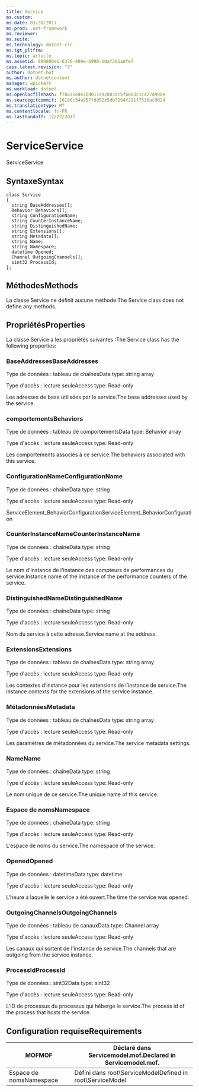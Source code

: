 ```yaml
---
title: Service
ms.custom: 
ms.date: 03/30/2017
ms.prod: .net-framework
ms.reviewer: 
ms.suite: 
ms.technology: dotnet-clr
ms.tgt_pltfrm: 
ms.topic: article
ms.assetid: 999806e1-6376-409e-b998-b0af391adfe7
caps.latest.revision: "7"
author: dotnet-bot
ms.author: dotnetcontent
manager: wpickett
ms.workload: dotnet
ms.openlocfilehash: f7b631ede7bd011a92003dc5f6083c1c427d990e
ms.sourcegitcommit: 16186c34a957fdd52e5db7294f291f7530ac9d24
ms.translationtype: MT
ms.contentlocale: fr-FR
ms.lasthandoff: 12/22/2017
---
```

# <a name="service"></a><span data-ttu-id="92d78-102">Service</span><span class="sxs-lookup"><span data-stu-id="92d78-102">Service</span></span>
<span data-ttu-id="92d78-103">Service</span><span class="sxs-lookup"><span data-stu-id="92d78-103">Service</span></span>  
  
## <a name="syntax"></a><span data-ttu-id="92d78-104">Syntaxe</span><span class="sxs-lookup"><span data-stu-id="92d78-104">Syntax</span></span>  
  
```  
class Service  
{  
  string BaseAddresses[];  
  Behavior Behaviors[];  
  string ConfigurationName;  
  string CounterInstanceName;  
  string DistinguishedName;  
  string Extensions[];  
  string Metadata[];  
  string Name;  
  string Namespace;  
  datetime Opened;  
  Channel OutgoingChannels[];  
  sint32 ProcessId;  
};  
```  
  
## <a name="methods"></a><span data-ttu-id="92d78-105">Méthodes</span><span class="sxs-lookup"><span data-stu-id="92d78-105">Methods</span></span>  
 <span data-ttu-id="92d78-106">La classe Service ne définit aucune méthode.</span><span class="sxs-lookup"><span data-stu-id="92d78-106">The Service class does not define any methods.</span></span>  
  
## <a name="properties"></a><span data-ttu-id="92d78-107">Propriétés</span><span class="sxs-lookup"><span data-stu-id="92d78-107">Properties</span></span>  
 <span data-ttu-id="92d78-108">La classe Service a les propriétés suivantes :</span><span class="sxs-lookup"><span data-stu-id="92d78-108">The Service class has the following properties:</span></span>  
  
### <a name="baseaddresses"></a><span data-ttu-id="92d78-109">BaseAddresses</span><span class="sxs-lookup"><span data-stu-id="92d78-109">BaseAddresses</span></span>  
 <span data-ttu-id="92d78-110">Type de données : tableau de chaînes</span><span class="sxs-lookup"><span data-stu-id="92d78-110">Data type: string array</span></span>  
  
 <span data-ttu-id="92d78-111">Type d'accès : lecture seule</span><span class="sxs-lookup"><span data-stu-id="92d78-111">Access type: Read-only</span></span>  
  
 <span data-ttu-id="92d78-112">Les adresses de base utilisées par le service.</span><span class="sxs-lookup"><span data-stu-id="92d78-112">The base addresses used by the service.</span></span>  
  
### <a name="behaviors"></a><span data-ttu-id="92d78-113">comportements</span><span class="sxs-lookup"><span data-stu-id="92d78-113">Behaviors</span></span>  
 <span data-ttu-id="92d78-114">Type de données : tableau de comportements</span><span class="sxs-lookup"><span data-stu-id="92d78-114">Data type: Behavior array</span></span>  
  
 <span data-ttu-id="92d78-115">Type d'accès : lecture seule</span><span class="sxs-lookup"><span data-stu-id="92d78-115">Access type: Read-only</span></span>  
  
 <span data-ttu-id="92d78-116">Les comportements associés à ce service.</span><span class="sxs-lookup"><span data-stu-id="92d78-116">The behaviors associated with this service.</span></span>  
  
### <a name="configurationname"></a><span data-ttu-id="92d78-117">ConfigurationName</span><span class="sxs-lookup"><span data-stu-id="92d78-117">ConfigurationName</span></span>  
 <span data-ttu-id="92d78-118">Type de données : chaîne</span><span class="sxs-lookup"><span data-stu-id="92d78-118">Data type: string</span></span>  
  
 <span data-ttu-id="92d78-119">Type d'accès : lecture seule</span><span class="sxs-lookup"><span data-stu-id="92d78-119">Access type: Read-only</span></span>  
  
 <span data-ttu-id="92d78-120">ServiceElement_BehaviorConfiguration</span><span class="sxs-lookup"><span data-stu-id="92d78-120">ServiceElement_BehaviorConfiguration</span></span>  
  
### <a name="counterinstancename"></a><span data-ttu-id="92d78-121">CounterInstanceName</span><span class="sxs-lookup"><span data-stu-id="92d78-121">CounterInstanceName</span></span>  
 <span data-ttu-id="92d78-122">Type de données : chaîne</span><span class="sxs-lookup"><span data-stu-id="92d78-122">Data type: string</span></span>  
  
 <span data-ttu-id="92d78-123">Type d'accès : lecture seule</span><span class="sxs-lookup"><span data-stu-id="92d78-123">Access type: Read-only</span></span>  
  
 <span data-ttu-id="92d78-124">Le nom d'instance de l'instance des compteurs de performances du service.</span><span class="sxs-lookup"><span data-stu-id="92d78-124">Instance name of the instance of the performance counters of the service.</span></span>  
  
### <a name="distinguishedname"></a><span data-ttu-id="92d78-125">DistinguishedName</span><span class="sxs-lookup"><span data-stu-id="92d78-125">DistinguishedName</span></span>  
 <span data-ttu-id="92d78-126">Type de données : chaîne</span><span class="sxs-lookup"><span data-stu-id="92d78-126">Data type: string</span></span>  
  
 <span data-ttu-id="92d78-127">Type d'accès : lecture seule</span><span class="sxs-lookup"><span data-stu-id="92d78-127">Access type: Read-only</span></span>  
  
 <span data-ttu-id="92d78-128">Nom du service à cette adresse.</span><span class="sxs-lookup"><span data-stu-id="92d78-128">Service name at the address.</span></span>  
  
### <a name="extensions"></a><span data-ttu-id="92d78-129">Extensions</span><span class="sxs-lookup"><span data-stu-id="92d78-129">Extensions</span></span>  
 <span data-ttu-id="92d78-130">Type de données : tableau de chaînes</span><span class="sxs-lookup"><span data-stu-id="92d78-130">Data type: string array</span></span>  
  
 <span data-ttu-id="92d78-131">Type d'accès : lecture seule</span><span class="sxs-lookup"><span data-stu-id="92d78-131">Access type: Read-only</span></span>  
  
 <span data-ttu-id="92d78-132">Les contextes d’instance pour les extensions de l’instance de service.</span><span class="sxs-lookup"><span data-stu-id="92d78-132">The instance contexts for the extensions of the service instance.</span></span>  
  
### <a name="metadata"></a><span data-ttu-id="92d78-133">Métadonnées</span><span class="sxs-lookup"><span data-stu-id="92d78-133">Metadata</span></span>  
 <span data-ttu-id="92d78-134">Type de données : tableau de chaînes</span><span class="sxs-lookup"><span data-stu-id="92d78-134">Data type: string array</span></span>  
  
 <span data-ttu-id="92d78-135">Type d'accès : lecture seule</span><span class="sxs-lookup"><span data-stu-id="92d78-135">Access type: Read-only</span></span>  
  
 <span data-ttu-id="92d78-136">Les paramètres de métadonnées du service.</span><span class="sxs-lookup"><span data-stu-id="92d78-136">The service metadata settings.</span></span>  
  
### <a name="name"></a><span data-ttu-id="92d78-137">Name</span><span class="sxs-lookup"><span data-stu-id="92d78-137">Name</span></span>  
 <span data-ttu-id="92d78-138">Type de données : chaîne</span><span class="sxs-lookup"><span data-stu-id="92d78-138">Data type: string</span></span>  
  
 <span data-ttu-id="92d78-139">Type d'accès : lecture seule</span><span class="sxs-lookup"><span data-stu-id="92d78-139">Access type: Read-only</span></span>  
  
 <span data-ttu-id="92d78-140">Le nom unique de ce service.</span><span class="sxs-lookup"><span data-stu-id="92d78-140">The unique name of this service.</span></span>  
  
### <a name="namespace"></a><span data-ttu-id="92d78-141">Espace de noms</span><span class="sxs-lookup"><span data-stu-id="92d78-141">Namespace</span></span>  
 <span data-ttu-id="92d78-142">Type de données : chaîne</span><span class="sxs-lookup"><span data-stu-id="92d78-142">Data type: string</span></span>  
  
 <span data-ttu-id="92d78-143">Type d'accès : lecture seule</span><span class="sxs-lookup"><span data-stu-id="92d78-143">Access type: Read-only</span></span>  
  
 <span data-ttu-id="92d78-144">L'espace de noms du service.</span><span class="sxs-lookup"><span data-stu-id="92d78-144">The namespace of the service.</span></span>  
  
### <a name="opened"></a><span data-ttu-id="92d78-145">Opened</span><span class="sxs-lookup"><span data-stu-id="92d78-145">Opened</span></span>  
 <span data-ttu-id="92d78-146">Type de données : datetime</span><span class="sxs-lookup"><span data-stu-id="92d78-146">Data type: datetime</span></span>  
  
 <span data-ttu-id="92d78-147">Type d'accès : lecture seule</span><span class="sxs-lookup"><span data-stu-id="92d78-147">Access type: Read-only</span></span>  
  
 <span data-ttu-id="92d78-148">L'heure à laquelle le service a été ouvert.</span><span class="sxs-lookup"><span data-stu-id="92d78-148">The time the service was opened.</span></span>  
  
### <a name="outgoingchannels"></a><span data-ttu-id="92d78-149">OutgoingChannels</span><span class="sxs-lookup"><span data-stu-id="92d78-149">OutgoingChannels</span></span>  
 <span data-ttu-id="92d78-150">Type de données : tableau de canaux</span><span class="sxs-lookup"><span data-stu-id="92d78-150">Data type: Channel array</span></span>  
  
 <span data-ttu-id="92d78-151">Type d'accès : lecture seule</span><span class="sxs-lookup"><span data-stu-id="92d78-151">Access type: Read-only</span></span>  
  
 <span data-ttu-id="92d78-152">Les canaux qui sortent de l'instance de service.</span><span class="sxs-lookup"><span data-stu-id="92d78-152">The channels that are outgoing from the service instance.</span></span>  
  
### <a name="processid"></a><span data-ttu-id="92d78-153">ProcessId</span><span class="sxs-lookup"><span data-stu-id="92d78-153">ProcessId</span></span>  
 <span data-ttu-id="92d78-154">Type de données : sint32</span><span class="sxs-lookup"><span data-stu-id="92d78-154">Data type: sint32</span></span>  
  
 <span data-ttu-id="92d78-155">Type d'accès : lecture seule</span><span class="sxs-lookup"><span data-stu-id="92d78-155">Access type: Read-only</span></span>  
  
 <span data-ttu-id="92d78-156">L'ID de processus du processus qui héberge le service.</span><span class="sxs-lookup"><span data-stu-id="92d78-156">The process id of the process that hosts the service.</span></span>  
  
## <a name="requirements"></a><span data-ttu-id="92d78-157">Configuration requise</span><span class="sxs-lookup"><span data-stu-id="92d78-157">Requirements</span></span>  
  
|<span data-ttu-id="92d78-158">MOF</span><span class="sxs-lookup"><span data-stu-id="92d78-158">MOF</span></span>|<span data-ttu-id="92d78-159">Déclaré dans Servicemodel.mof.</span><span class="sxs-lookup"><span data-stu-id="92d78-159">Declared in Servicemodel.mof.</span></span>|  
|---------|-----------------------------------|  
|<span data-ttu-id="92d78-160">Espace de noms</span><span class="sxs-lookup"><span data-stu-id="92d78-160">Namespace</span></span>|<span data-ttu-id="92d78-161">Défini dans root\ServiceModel</span><span class="sxs-lookup"><span data-stu-id="92d78-161">Defined in root\ServiceModel</span></span>|
